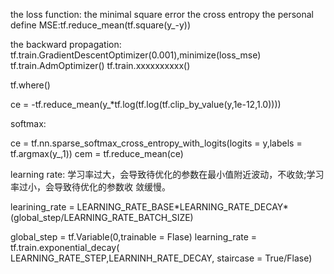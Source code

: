 the loss function:
the minimal square error
the cross entropy
the personal define
MSE:tf.reduce_mean(tf.square(y_-y))

the backward propagation:
tf.train.GradientDescentOptimizer(0.001),minimize(loss_mse)
tf.train.AdmOptimizer()
tf.train.xxxxxxxxxx()

tf.where()

ce = -tf.reduce_mean(y_*tf.log(tf.log(tf.clip_by_value(y,1e-12,1.0))))

softmax:

ce = tf.nn.sparse_softmax_cross_entropy_with_logits(logits = y,labels = tf.argmax(y_,1))
cem = tf.reduce_mean(ce)


learning rate:
学习率过大，会导致待优化的参数在最小值附近波动，不收敛;学习率过小，会导致待优化的参数收 敛缓慢。

learining_rate = LEARNING_RATE_BASE\*LEARNING_RATE_DECAY\*(global_step/LEARNING_RATE_BATCH_SIZE)

global_step = tf.Variable(0,trainable = Flase)
learning_rate = tf.train.exponential_decay(
LEARNING_RATE_STEP,LEARNINH_RATE_DECAY,
staircase = True/Flase)


